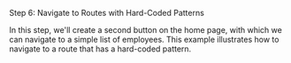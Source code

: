Step 6: Navigate to Routes with Hard-Coded Patterns

In this step, we'll create a second button on the home page, with which we can navigate to a simple list of employees. This example illustrates how to navigate to a route that has a hard-coded pattern.


